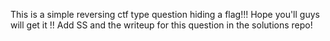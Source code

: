This is a simple reversing ctf type question hiding a flag!!!
Hope you'll guys will get it !! 
Add SS and the writeup for this question in the solutions repo!
